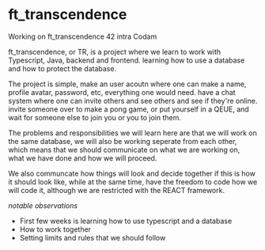 # ft_transcendence
Working on ft_transcendence 42 intra Codam

ft_transcendence, or TR, is a project where we learn to work with Typescript, Java, backend and frontend. learning how to use a database and how to protect the database.

The project is simple, make an user acoutn where one can make a name, profile avatar, password, etc, everything one would need.
have a chat system where one can invite others and see others and see if they're online.
invite someone over to make a pong game, or put yourself in a QEUE, and wait for someone else to join you or you to join them.

The problems and responsibilities we will learn here are that we will work on the same database, we will also be working seperate
from each other, which means that we should communicate on what we are working on, what we have done and how we will proceed.

We also communcate how things will look and decide together if this is how it should look like, while at the same time, have the freedom
to code how we will code it, although we are restricted with the REACT framework.


*notable observations*

- First few weeks is learning how to use typescript and a database
- How to work together
- Setting limits and rules that we should follow

